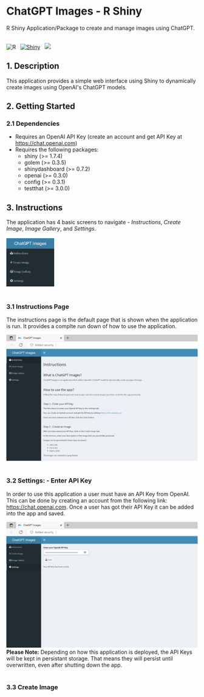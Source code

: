 # ChatGPT Images - R Shiny
R Shiny Application/Package to create and manage images using ChatGPT.
<br /><br />

![R](https://img.shields.io/badge/-4.2.2-blue?style=flat&labelColor=white&logo=r&logoColor=blue)&nbsp;&nbsp;
[![Shiny](https://img.shields.io/badge/Shiny-1.7.4-blue?style=flat&labelColor=white&logo=RStudio&logoColor=blue)](https://shiny.rstudio.com)&nbsp;&nbsp;
![](https://img.shields.io/badge/Maintained%3F-yes-green.svg)&nbsp;&nbsp;

<!-- DESCRIPTION -->
## 1. Description
This application provides a simple web interface using Shiny to dynamically create images using OpenAI's ChatGPT models.

<!-- GETTING STARTED -->
## 2. Getting Started
### 2.1 Dependencies
- Requires an OpenAI API Key (create an account and get API Key at https://chat.openai.com)
- Requires the following packages:
    - shiny (>= 1.7.4)
    - golem (>= 0.3.5)
    - shinydashboard (>= 0.7.2)
    - openai (>= 0.3.0)
    - config (>= 0.3.1)
    - testthat (>= 3.0.0)
    
<!-- INSTRUCTIONS -->
## 3. Instructions

The application has 4 basic screens to navigate - *Instructions*, *Create Image*, *Image Gallery*, and *Settings*.
<br /><br />
<img src=".github/assets/images/tabs.png" width=25% height=25%>
<br /><br />

### 3.1 Instructions Page
The instructions page is the default page that is shown when the application is run. It provides a complte run down of how to use the application.
<br />

![ChatGPT Images UI](.github/assets/images/instructions.png?raw=true "ChatGPT Images UI")
<br /><br />

### 3.2 Settings: - Enter API Key
In order to use this application a user must have an API Key from OpenAI. This can be done by creating an account from the following link: https://chat.openai.com. Once a user has got their API Key it can be added into the app and saved.
<br />

![Enter API Key](.github/assets/images/settings_api_key_saved.png?raw=true "Enter API Key")
<br />
**Please Note:** Depending on how this application is deployed, the API Keys will be kept in persistant storage. That means they will persist until overwritten, even after shutting down the app. 
<br /><br />

### 3.3 Create Image


